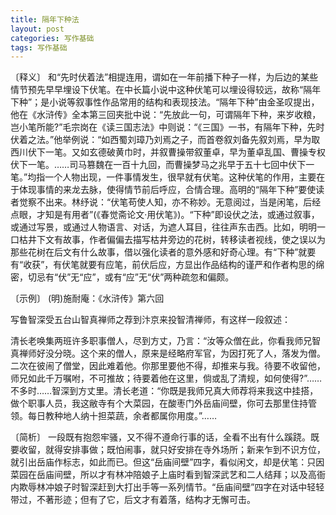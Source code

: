 ```yaml
---
title: 隔年下种法
layout: post
categories: 写作基础
tags: 写作基础
---
```


〔释义〕 和“先时伏着法”相提连用，谓如在一年前播下种子一样，为后边的某些情节预先早早埋设下伏笔。在中长篇小说中这种伏笔可以埋设得较远，故称“隔年下种”；是小说等叙事性作品常用的结构和表现技法。“隔年下种”由金圣叹提出，他在《水浒传》全本第三回夹批中说：“先放此一句，可谓隔年下种，来岁收粮，岂小笔所能?”毛宗岗在《读三国志法》中则说：“《三国》一书，有隔年下种，先时伏着之法。”他举例说：“如西蜀刘璋乃刘焉之子，而首卷叙刘备先叙刘焉，早为取西川伏下一笔。又如玄德破黄巾时，并叙曹操带叙董卓，早为董卓乱国、曹操专权伏下一笔。……司马篡魏在一百十九回，而曹操梦马之兆早于五十七回中伏下一笔。”均指一个人物出现，一件事情发生，很早就有伏笔。这种伏笔的作用，主要在于体现事情的来龙去脉，使得情节前后呼应，合情合理。高明的“隔年下种”要使读者觉察不出来。林纾说：“伏笔苟使人知，亦不称妙。无意阅过，当是闲笔，后经点眼，才知是有用者”(《春觉斋论文·用伏笔》)。“下种”即设伏之法，或通过叙事，或通过写景，或通过人物语言、对话，为遮人耳目，往往声东击西。比如，明明一口枯井下文有故事，作者偏偏去描写枯井旁边的花树，转移读者视线，使之误以为那些花树在后文有什么故事，借以强化读者的意外感和好奇心理。有“下种”就要有“收获”，有伏笔就要有应笔，前伏后应，方显出作品结构的谨严和作者构思的绵密，切忌有“伏”无“应”，或有“应”无“伏”两种疏忽和偏颇。

〔示例〕 (明)施耐庵：《水浒传》第六回

写鲁智深受五台山智真禅师之荐到汴京来投智清禅师，有这样一段叙述：

清长老唤集两班许多职事僧人，尽到方丈，乃言：“汝等众僧在此，你看我师兄智真禅师好没分晓。这个来的僧人，原来是经略府军官，为因打死了人，落发为僧。二次在彼闹了僧堂，因此难着他。你那里要他不得，却推来与我。待要不收留他，师兄如此千万嘱咐，不可推故；待要着他在这里，倘或乱了清规，如何使得?”……不多时……智深到方丈里。清长老道：“你既是我师兄真大师荐将来我这中挂搭，做个职事人员，我这敝寺有个大菜园，在酸枣门外岳庙间壁，你可去那里住持管领。每日教种地人纳十担菜蔬，余者都属你用度。”……

〔简析〕 一段既有抱怨牢骚，又不得不遵命行事的话，全看不出有什么蹊跷。既要收留，就得安排事做；既怕闹事，就只好安排在寺外场所；新来乍到不识方位，就引出岳庙作标志，如此而已。但这“岳庙间壁”四字，看似闲文，却是伏笔：只因菜园在岳庙间壁，所以才有林冲陪娘子上庙时看到智深武艺和二人结拜；以及高衙内欺辱林冲娘子时智深赶到大打出手等一系列情节。“岳庙间壁”四字在对话中轻轻带过，不著形迹；但有了它，后文才有着落，结构才无懈可击。 